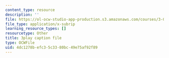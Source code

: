 ```yaml
---
content_type: resource
description: ''
file: https://ol-ocw-studio-app-production.s3.amazonaws.com/courses/3-091sc-introduction-to-solid-state-chemistry-fall-2010/4dc1278befc35c3380bc49e75af92f89_yg4M2xmY4bs.srt
file_type: application/x-subrip
learning_resource_types: []
resourcetype: Other
title: 3play caption file
type: OCWFile
uid: 4dc1278b-efc3-5c33-80bc-49e75af92f89
---
```

